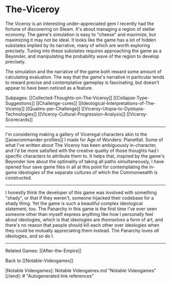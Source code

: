 # The-Viceroy

The Viceroy is an interesting under-appreciated gem I recently had the fortune of discovering on Steam.  It's about managing a region of stellar economy.  The game's simulation is easy to "cheese" and maximize, but maximizing it may not be ideal.  It looks like the game has a lot of hidden substates implied by its narrative, many of which are worth exploring precisely.  Tuning into these substates requires approaching the game as a Beyonder, and manipulating the probability wave of the region to develop precisely.

The simulation and the narrative of the game both reward some amount of calculating evaluation.  The way that the game's narrative in particular tends to reward precise and contemplative gameplay is fascinating, but doesn't appear to have been noticed as a feature.

Subpages:
[[Collected-Thoughts-on-The-Viceroy]]
[[Collapse-Type-Suggestions]]
[[Challenge-cures]]
[[Ideological-Interpretations-of-The-Viceroy]]
[[Qualms-per-Challenge]]
[[Viceroy-Utopia-to-Dystopia-Technologies]]
[[Viceroy-Cultural-Progression-Analysis]]
[[Viceroy-Scorecards]]

---
I'm considering making a gallery of Viceregal characters akin to the [[aowcommander-profiles]] I made for Age of Wonders: Planetfall.  Some of what I've written about The Viceroy has been ambiguously in-character, and I'd be more satisfied with the creative quality of those thoughts had I specific characters to attribute them to.  It helps that, inspired by the game's Beyonder lore about the optimality of taking all paths simultaneously, I have opened four save game files in all at this point for contemplating the in-game ideologies of the separate cultures of which the Commonwealth is constructed.

---
I honestly think the developer of this game was involved with something "shady", or that if they weren't, someone hijacked their codebase for a shady thing.  Yet the game is such a beautiful complex ideological statement, too.  The Panarchy in this game is the first time I've ever seen someone other than myself express anything like how I personally feel about ideologies, which is that ideologies are *themselves* a form of art, and there's no reason that people should kill each other over ideologies when they could be mutually appreciating them instead.  The Panarchy loves *all* ideologies, and so do I.

---

Related Games:
[[After-the-Empire]]

Back to [[Notable-Videogames]]


[//begin]: # "Autogenerated link references for markdown compatibility"
[Collected Thoughts on The Viceroy]: collected-thoughts-on-the-viceroy.md "Collected Thoughts on The Viceroy"
[Collapse Type Suggestions]: collapse-type-suggestions.md "Collapse Type Suggestions"
[Challenge Cures]: challenge-cures.md "Challenge Cures"
[Ideological Interpretations of The Viceroy]: ideological-interpretations-of-The-Viceroy.md "Ideological Interpretations of The Viceroy"
[After the Empire]: after-the-empire.md "After the Empire"
[Notable Videogames]: Notable Videogames.md "Notable Videogames"
[//end]: # "Autogenerated link references"